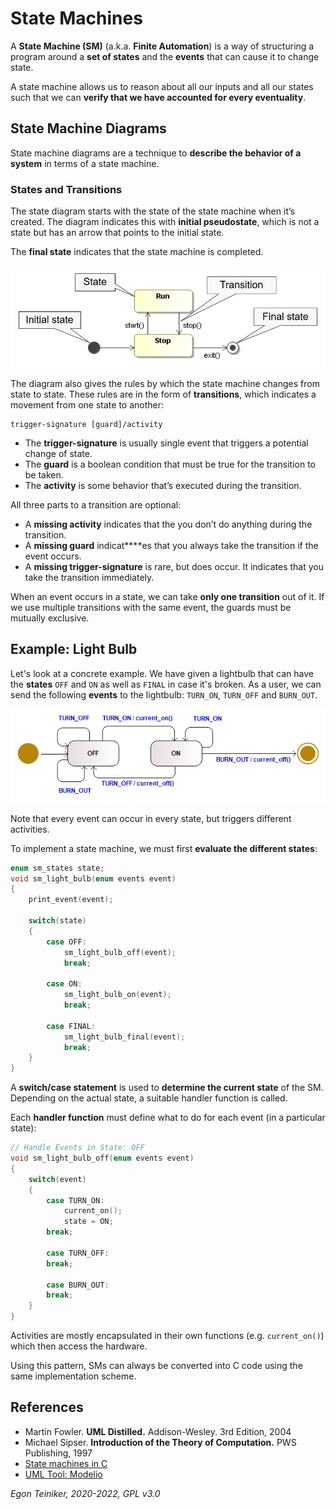 # State Machines

A **State Machine (SM)** (a.k.a. **Finite Automation**) is a way of structuring a program around a 
**set of states** and the **events** that can cause it to change state.

A state machine allows us to reason about all our inputs and all our states such that we 
can **verify that we have accounted for every eventuality**.


## State Machine Diagrams

State machine diagrams are a technique to **describe the behavior of a system** in terms of a
state machine.

### States and Transitions

The state diagram starts with the state of the state machine when it’s created. 
The diagram indicates this with **initial pseudostate**, which is not a state but 
has an arrow that points to the initial state. 

The **final state** indicates that the state machine is completed.

![States and Transitions](doc/StatesAndTransitions.png)

The diagram also gives the rules by which the state machine changes from state to state. 
These rules are in the form of **transitions**, which indicates a movement from one state to another:
```
trigger-signature [guard]/activity 
```
* The **trigger-signature** is usually single event that triggers a potential change of state.
* The **guard** is a boolean condition that must be true for the transition to be taken.
* The **activity** is some behavior that’s executed during the transition.

All three parts to a transition are optional:
* A **missing activity** indicates that the you don’t do anything during the transition.
* A **missing guard** indicat****es that you always take the transition if the event occurs.
* A **missing trigger-signature** is rare, but does occur. It indicates that you take the transition immediately.
 
When an event occurs in a state, we can take **only one transition** out of it. 
If we use multiple transitions with the same event, the guards must be mutually exclusive. 

## Example: Light Bulb

Let's look at a concrete example. 
We have given a lightbulb that can have the **states** `OFF` and `ON` as well as `FINAL` in case it's broken.
As a user, we can send the following **events** to the lightbulb: `TURN_ON`, `TURN_OFF` 
and `BURN_OUT`.

![Light Bulb](sm-light-bulb/LightBulb.png)

Note that every event can occur in every state, but triggers different activities.

To implement a state machine, we must first **evaluate the different states**:

```C
enum sm_states state; 
void sm_light_bulb(enum events event)
{
    print_event(event);

    switch(state)
    {
        case OFF:
            sm_light_bulb_off(event);
            break;

        case ON:
            sm_light_bulb_on(event);
            break;

        case FINAL:
            sm_light_bulb_final(event);
            break;
    }
}
```
A **switch/case statement** is used to **determine the current state** of the SM. 
Depending on the actual state, a suitable handler function is called.

Each **handler function** must define what to do for each event (in a particular state):
```C
// Handle Events in State: OFF
void sm_light_bulb_off(enum events event)
{
    switch(event)
    {
        case TURN_ON:
            current_on();
            state = ON;
        break;

        case TURN_OFF:
        break;

        case BURN_OUT:
        break;
    }
}
```
Activities are mostly encapsulated in their own functions (e.g. `current_on()`) 
which then access the hardware.

Using this pattern, SMs can always be converted into C code using the same implementation scheme.

## References
* Martin Fowler. **UML Distilled.** Addison-Wesley. 3rd Edition, 2004
* Michael Sipser. **Introduction of the Theory of Computation.** PWS Publishing, 1997
* [State machines in C](https://yakking.branchable.com/posts/state-machines-in-c/)
* [UML Tool: Modelio](https://www.modelio.org/) 

*Egon Teiniker, 2020-2022, GPL v3.0* 
